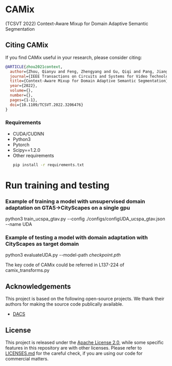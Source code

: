 # CAMix
(TCSVT 2022) Context-Aware Mixup for Domain Adaptive Semantic Segmentation

## Citing CAMix
If you find CAMix useful in your research, please consider citing:
```bibtex
@ARTICLE{zhou2021context,
  author={Zhou, Qianyu and Feng, Zhengyang and Gu, Qiqi and Pang, Jiangmiao and Cheng, Guangliang and Lu, Xuequan and Shi, Jianping and Ma, Lizhuang},
  journal={IEEE Transactions on Circuits and Systems for Video Technology}, 
  title={Context-Aware Mixup for Domain Adaptive Semantic Segmentation}, 
  year={2022},
  volume={},
  number={},
  pages={1-1},
  doi={10.1109/TCSVT.2022.3206476}
}
```

### Requirements
*  CUDA/CUDNN 
*  Python3
*  Pytorch
*  Scipy==1.2.0
*  Other requirements
    ```bash
    pip install -r requirements.txt
    ```

# Run training and testing

### Example of training a model with unsupervised domain adaptation on GTA5->CityScapes on a single gpu

python3 train_ucspa_gtav.py --config ./configs/configUDA_ucspa_gtav.json --name UDA

### Example of testing a model with domain adaptation with CityScapes as target domain

python3 evaluateUDA.py --model-path *checkpoint.pth*


The key code of CAMix could be referred in L137-224 of camix_transforms.py

## Acknowledgements

This project is based on the following open-source projects. We thank their
authors for making the source code publically available.

* [DACS](https://github.com/vikolss/DACS)


## License

This project is released under the [Apache License 2.0](LICENSE), while some 
specific features in this repository are with other licenses. Please refer to 
[LICENSES.md](LICENSES.md) for the careful check, if you are using our code for 
commercial matters.

